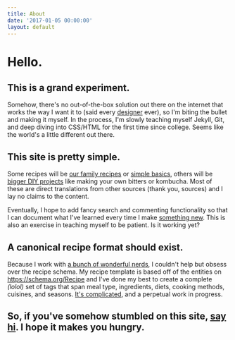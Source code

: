 ```yaml
---
title: About
date: '2017-01-05 00:00:00'
layout: default
---
```

# Hello.

## This is a grand experiment.

Somehow, there's no out-of-the-box solution out there on the internet that works the way I want it to (said every [designer](http://www.sharonbrener.com) ever), so I'm biting the bullet and making it myself. In the process, I'm slowly teaching myself Jekyll, Git, and deep diving into CSS/HTML for the first time since college. Seems like the world's a little different out there.

## This site is pretty simple.

Some recipes will be [our family recipes](/tag/family) or [simple basics](/tag/basic), others will be [bigger DIY projects](/tag/diy-project) like making your own bitters or kombucha. Most of these are direct translations from other sources (thank you, sources) and I lay no claims to the content.

Eventually, I hope to add fancy search and commenting functionality so that I can document what I've learned every time I make [something new](/tag/to-do). This is also an exercise in teaching myself to be patient. Is it working yet?

## A canonical recipe format should exist.

Because I work with [a bunch of wonderful nerds](https://data.world), I couldn't help but obsess over the recipe schema. My recipe template is based off of the entities on <https://schema.org/Recipe> and I've done my best to create a complete *(lolol)* set of tags that span meal type, ingredients, diets, cooking methods, cuisines, and seasons. [It's complicated](/a-guide-to-recipe-tags.html), and a perpetual work in progress.

## So, if you've somehow stumbled on this site, [say hi](http://sharonbrener.com/contact/). I hope it makes you hungry.